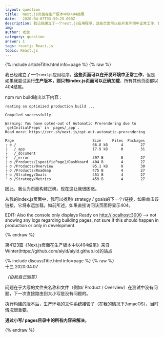 ```yaml
---
layout: question
title:  Next.js页面在生产版本中以404结尾
date:   2020-04-07T03:50:25.000Z
description: 我已经建立了一个next.js应用程序。这些页面可以在开发环境中正常工作，但是如果我尝试运行生产版本，则只有index.js页面可以正确加载，所有其他页面...
img: 
author: 老丝
category: question
answer: 1
tags: reactjs React.js
topic: React.js
---
```

<div class="article-root">
  <div class="article">
    {% include articleTitle.html info=page %}
    {% raw %}
    <div class="article-content"><p><font style="vertical-align: inherit;"><font style="vertical-align: inherit;">我已经建立了一个next.js应用程序。</font></font><strong><font style="vertical-align: inherit;"><font style="vertical-align: inherit;">这些页面可以在开发环境中正常工作</font></font></strong><font style="vertical-align: inherit;"><font style="vertical-align: inherit;">，但是如果我尝试运行</font></font><strong><font style="vertical-align: inherit;"><font style="vertical-align: inherit;">生产版本，则只有index.js页面可以正确加载</font></font></strong><font style="vertical-align: inherit;"><font style="vertical-align: inherit;">，所有其他页面都以404结尾。</font></font></p>

<p><font style="vertical-align: inherit;"><font style="vertical-align: inherit;">npm run build输出以下内容： </font></font></p>

<pre><code>reating an optimized production build ...<font></font>
<font></font>
Compiled successfully.<font></font>
<font></font>
Warning: You have opted-out of Automatic Prerendering due to `getInitialProps` in `pages/_app`.<font></font>
Read more: https://err.sh/next.js/opt-out-automatic-prerendering<font></font>
<font></font>
Page                                    Size     Files  Packages<font></font>
┌ σ /                                   66.8 kB      4        27<font></font>
├   /_app                               17.9 kB      0        31<font></font>
├   /_document<font></font>
├   /_error                             397 B        0        27<font></font>
├ σ /Products/[specificPage]/Dashboard  404 B        4        27<font></font>
├ σ /Products/Overview                  95.1 kB      9        30<font></font>
├ σ /Products/Roadmap                   475 B        4        27<font></font>
├ σ /Strategy/Goals                     451 B        4        27<font></font>
└ σ /Strategy/Metrics                   459 B        4        27<font></font>
</code></pre>

<p><font style="vertical-align: inherit;"><font style="vertical-align: inherit;">因此，我认为页面构建正确。</font><font style="vertical-align: inherit;">现在这让我很困惑。</font></font></p>

<p><font style="vertical-align: inherit;"><font style="vertical-align: inherit;">从我的index.js页面中，我可以找到/ strategy / goals的下一个/链接，如果单击该链接，它将永远加载。</font><font style="vertical-align: inherit;">如前所述，如果直接访问该页面将显示404。</font></font></p>

<p>EDIT: 
Also the console only displays Ready on <a href="http://localhost:3000" rel="nofollow noreferrer">http://localhost:3000</a> --&gt; not showing any logs regarding building pages, not sure if this should happen in production or only in development.</p></div>
    {% endraw %}
  </div>
  <p class="winter_mark">第4123篇《Next.js页面在生产版本中以404结尾》来自Winter(https://github.com/aiyld/aiyld.github.io)的站点</p>
  <div class="discuss-wrapper">
    {% include discussTitle.html info=page %}
    {% raw %}
    <div class="discuss-item">
        <div class="discuss-parent">
          <div class="discuss-meta">
            <span class="discuss-user">十三</span>
            <span class="discuss-time">2020.04.07</span>
          </div>
          <div class="discuss-comment"><p><em><font style="vertical-align: inherit;"><font style="vertical-align: inherit;">（由我自己回答）</font></font></em> </p>

<p><font style="vertical-align: inherit;"><font style="vertical-align: inherit;">问题在于大写的文件夹名称和文件（例如/ Product / Overview）在测试中没有问题，下一次直接路由到大小写是没有问题的。 </font></font></p>

<p><font style="vertical-align: inherit;"><font style="vertical-align: inherit;">执行构建的版本后，生产环境的文件系统接管了（在我的情况下为macOS），当时情况很重要。</font></font></p>

<p><strong><font style="vertical-align: inherit;"><font style="vertical-align: inherit;">通过小写/ pages目录中的所有内容来解决。</font></font></strong> </p></div>
        </div></div>
    {% endraw %}
  </div>
<div>
